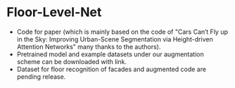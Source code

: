 # Floor-Level-Net
- Code for paper (which is mainly based on the code of "Cars Can’t Fly up in the Sky: Improving Urban-Scene Segmentation via Height-driven Attention Networks" many thanks to the authors).
- Pretrained model and example datasets under our augmentation scheme can be downloaded with link.
- Dataset for floor recognition of facades and augmented code are pending release.

